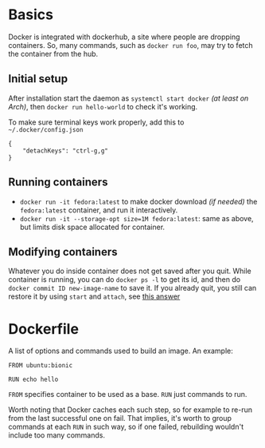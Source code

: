 # Basics

Docker is integrated with dockerhub, a site where people are dropping containers. So, many commands, such as `docker run foo`, may try to fetch the container from the hub.

## Initial setup

After installation start the daemon as `systemctl start docker` *(at least on Arch)*, then `docker run hello-world` to check it's working.

To make sure terminal keys work properly, add this to `~/.docker/config.json`

    {
        "detachKeys": "ctrl-g,g"
    }

## Running containers

* `docker run -it fedora:latest` to make docker download *(if needed)* the `fedora:latest` container, and run it interactively.
* `docker run -it --storage-opt size=1M fedora:latest`: same as above, but limits disk space allocated for container.

## Modifying containers

Whatever you do inside container does not get saved after you quit. While container is running, you can do `docker ps -l` to get its id, and then do `docker commit ID new-image-name` to save it. If you already quit, you still can restore it by using `start` and `attach`, see [this answer](https://stackoverflow.com/a/19616598/2388257)

# Dockerfile

A list of options and commands used to build an image. An example:

```
FROM ubuntu:bionic

RUN echo hello
```

`FROM` specifies container to be used as a base. `RUN` just commands to run.

Worth noting that Docker caches each such step, so for example to re-run from the last successful one on fail. That implies, it's worth to group commands at each `RUN` in such way, so if one failed, rebuilding wouldn't include too many commands.
